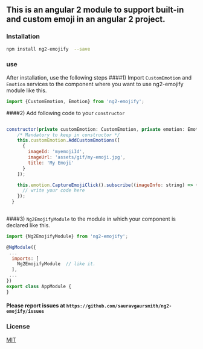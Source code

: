 ## This is an angular 2 module to support built-in and custom emoji in an angular 2 project.

### Installation

```sh
npm install ng2-emojify  --save
```

### use

After installation, use the following steps
####1) Import  `CustomEmotion` and `Emotion` services to the component where you want to use ng2-emojify module like this. 
```js
import {CustomEmotion, Emotion} from 'ng2-emojify';
```
####2) Add following code to your `constructor` 
```js

constructor(private customEmotion: CustomEmotion, private emotion: Emotion) {
    /* Mandatory to keep in constructor */
    this.customEmotion.AddCustomEmotions([
      {
        imageId: 'myemojiId',
        imageUrl: 'assets/gif/my-emoji.jpg',
        title: 'My Emoji'
      }
    ]);

    this.emotion.CaptureEmojiClick().subscribe((imageInfo: string) => {
      // write your code here
    });
  }
  
```

####3) `Ng2EmojifyModule` to the module in which your component is declared like this.

```js
import {Ng2EmojifyModule} from 'ng2-emojify';

@NgModule({
 ...
  imports: [
    Ng2EmojifyModule  // like it.
  ],
 ...
})
export class AppModule {
}

```

#### Please report issues at `https://github.com/sauravgaursmith/ng2-emojify/issues`

### License

[MIT](LICENSE)
